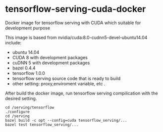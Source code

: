 # tensorflow-serving-cuda-docker
Docker image for tensorflow serving with CUDA which suitable for development purpose

This image is based from nvidia/cuda:8.0-cudnn5-devel-ubuntu14.04 include: 
- ubuntu 14.04
- CUDA 8 with development packages
- cuDNN 5 with development packages
- bazel 0.4.4
- tensorflow 1.0.0
- tensorflow serving source code that is ready to build 
- other setting: proxy,enviroment variable, etc .

After build the docker image, run tensorflow serving compilication with the desired setting.

```
cd /serving/tensorflow
./configure
cd /serving
bazel build -c opt --config=cuda tensorflow_serving/...
bazel test tensorflow_serving/...
```
